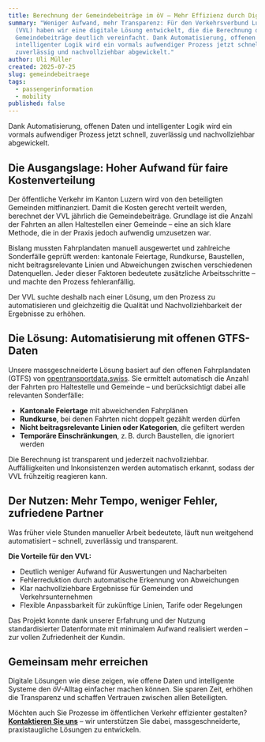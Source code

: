 ```yaml
---
title: Berechnung der Gemeindebeiträge im öV – Mehr Effizienz durch Digitalisierung
summary: "Weniger Aufwand, mehr Transparenz: Für den Verkehrsverbund Luzern
  (VVL) haben wir eine digitale Lösung entwickelt, die die Berechnung der
  Gemeindebeiträge deutlich vereinfacht. Dank Automatisierung, offenen Daten und
  intelligenter Logik wird ein vormals aufwendiger Prozess jetzt schnell,
  zuverlässig und nachvollziehbar abgewickelt."
author: Uli Müller
created: 2025-07-25
slug: gemeindebeitraege
tags:
  - passengerinformation
  - mobility
published: false
---
```

Dank Automatisierung, offenen Daten und intelligenter Logik wird ein vormals aufwendiger Prozess jetzt schnell, zuverlässig und nachvollziehbar abgewickelt.

## Die Ausgangslage: Hoher Aufwand für faire Kostenverteilung

Der öffentliche Verkehr im Kanton Luzern wird von den beteiligten Gemeinden mitfinanziert. Damit die Kosten gerecht verteilt werden, berechnet der VVL jährlich die Gemeindebeiträge. Grundlage ist die Anzahl der Fahrten an allen Haltestellen einer Gemeinde – eine an sich klare Methode, die in der Praxis jedoch aufwendig umzusetzen war.  

Bislang mussten Fahrplandaten manuell ausgewertet und zahlreiche Sonderfälle geprüft werden: kantonale Feiertage, Rundkurse, Baustellen, nicht beitragsrelevante Linien und Abweichungen zwischen verschiedenen Datenquellen. Jeder dieser Faktoren bedeutete zusätzliche Arbeitsschritte – und machte den Prozess fehleranfällig.

Der VVL suchte deshalb nach einer Lösung, um den Prozess zu automatisieren und gleichzeitig die Qualität und Nachvollziehbarkeit der Ergebnisse zu erhöhen.

## Die Lösung: Automatisierung mit offenen GTFS-Daten

Unsere massgeschneiderte Lösung basiert auf den offenen Fahrplandaten (GTFS) von [opentransportdata.swiss](https://opentransportdata.swiss). Sie ermittelt automatisch die Anzahl der Fahrten pro Haltestelle und Gemeinde – und berücksichtigt dabei alle relevanten Sonderfälle:

- **Kantonale Feiertage** mit abweichenden Fahrplänen  
- **Rundkurse**, bei denen Fahrten nicht doppelt gezählt werden dürfen  
- **Nicht beitragsrelevante Linien oder Kategorien**, die gefiltert werden  
- **Temporäre Einschränkungen**, z. B. durch Baustellen, die ignoriert werden

Die Berechnung ist transparent und jederzeit nachvollziehbar. Auffälligkeiten und Inkonsistenzen werden automatisch erkannt, sodass der VVL frühzeitig reagieren kann.

## Der Nutzen: Mehr Tempo, weniger Fehler, zufriedene Partner

Was früher viele Stunden manueller Arbeit bedeutete, läuft nun weitgehend automatisiert – schnell, zuverlässig und transparent.

**Die Vorteile für den VVL:**

- Deutlich weniger Aufwand für Auswertungen und Nacharbeiten  
- Fehlerreduktion durch automatische Erkennung von Abweichungen  
- Klar nachvollziehbare Ergebnisse für Gemeinden und Verkehrsunternehmen  
- Flexible Anpassbarkeit für zukünftige Linien, Tarife oder Regelungen

Das Projekt konnte dank unserer Erfahrung und der Nutzung standardisierter Datenformate mit minimalem Aufwand realisiert werden – zur vollen Zufriedenheit der Kundin.

## Gemeinsam mehr erreichen

Digitale Lösungen wie diese zeigen, wie offene Daten und intelligente Systeme den öV-Alltag einfacher machen können. Sie sparen Zeit, erhöhen die Transparenz und schaffen Vertrauen zwischen allen Beteiligten.  

Möchten auch Sie Prozesse im öffentlichen Verkehr effizienter gestalten? **[Kontaktieren Sie uns](mailto:info@geops.ch)** – wir unterstützen Sie dabei, massgeschneiderte, praxistaugliche Lösungen zu entwickeln.
